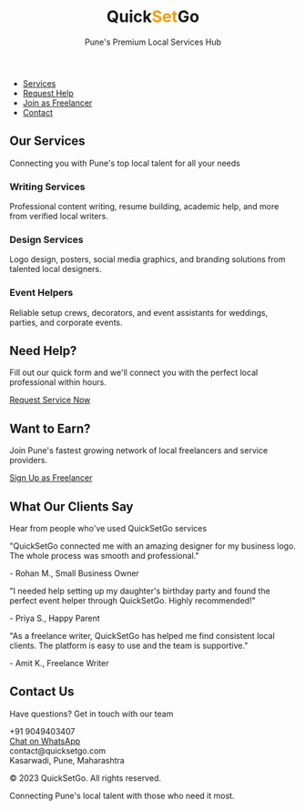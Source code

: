 <!DOCTYPE html>
<html lang="en">
<head>
    <meta charset="UTF-8">
    <meta name="viewport" content="width=device-width, initial-scale=1.0">
   
</head>
<body>
    <header>
        <div class="logo">
            <div class="logo-icon">
                <i class="fas fa-bolt"></i>
            </div>
            <h1>Quick<span style="color: #F59E0B;">Set</span>Go</h1>
            <p class="tagline">Pune's Premium Local Services Hub</p>
        </div>
    </header>
    
   <nav>
        <ul>
            <li><a href="#services"><i class="fas fa-concierge-bell"></i> Services</a></li>
            <li><a href="#request"><i class="fas fa-hands-helping"></i> Request Help</a></li>
            <li><a href="#join"><i class="fas fa-user-tie"></i> Join as Freelancer</a></li>
            <li><a href="#contact"><i class="fas fa-phone-alt"></i> Contact</a></li>
        </ul>
    </nav>
    
  <section id="services">
        <h2>Our Services</h2>
        <p>Connecting you with Pune's top local talent for all your needs</p>
        
   <div class="services-grid">
            <div class="service-card">
                <div class="service-icon">
                    <i class="fas fa-pen-fancy"></i>
                </div>
                <h3 class="service-title">Writing Services</h3>
                <p>Professional content writing, resume building, academic help, and more from verified local writers.</p>
            </div>
                 <div class="service-card">
                <div class="service-icon">
                    <i class="fas fa-palette"></i>
                </div>
                <h3 class="service-title">Design Services</h3>
                <p>Logo design, posters, social media graphics, and branding solutions from talented local designers.</p>
            </div>
            
   <div class="service-card">
                <div class="service-icon">
                    <i class="fas fa-calendar-check"></i>
                </div>
                <h3 class="service-title">Event Helpers</h3>
                <p>Reliable setup crews, decorators, and event assistants for weddings, parties, and corporate events.</p>
            </div>
        </div>
    </section>
    
   <section id="request">
        <h2>Need Help?</h2>
        <p>Fill out our quick form and we'll connect you with the perfect local professional within hours.</p>
        <a href="https://docs.google.com/forms/d/1KNpsSSB5l0JcTlZogJb1-ZNOfAmgmYg70sLS2Kb_MBo/edit" class="btn">Request Service Now</a>
    </section>
    
   <section id="join">
        <h2>Want to Earn?</h2>
        <p>Join Pune's fastest growing network of local freelancers and service providers.</p>
        <a href="https://docs.google.com/forms/d/1RkyVBsY6iOSpCU0Qmwct13P_kQcyCfla5K1tHvrZiAQ/edit" class="btn btn-outline">Sign Up as Freelancer</a>
    </section>
    
   <section class="testimonials" id="testimonials">
        <h2>What Our Clients Say</h2>
        <p>Hear from people who've used QuickSetGo services</p>
        
  <div class="testimonial-grid">
            <div class="testimonial-card">
                <p class="testimonial-text">"QuickSetGo connected me with an amazing designer for my business logo. The whole process was smooth and professional."</p>
                <p class="testimonial-author">- Rohan M., Small Business Owner</p>
            </div>
            
   <div class="testimonial-card">
                <p class="testimonial-text">"I needed help setting up my daughter's birthday party and found the perfect event helper through QuickSetGo. Highly recommended!"</p>
                <p class="testimonial-author">- Priya S., Happy Parent</p>
            </div>
            
   <div class="testimonial-card">
                <p class="testimonial-text">"As a freelance writer, QuickSetGo has helped me find consistent local clients. The platform is easy to use and the team is supportive."</p>
                <p class="testimonial-author">- Amit K., Freelance Writer</p>
            </div>
        </div>
    </section>
    
  <section id="contact">
        <h2>Contact Us</h2>
        <p>Have questions? Get in touch with our team</p>
        
  <div class="contact-info">
            <div class="contact-item">
                <span class="contact-icon"><i class="fas fa-phone-alt"></i></span>
                <span>+91 9049403407</span>
            </div>
            <div class="contact-item">
                <span class="contact-icon"><i class="fab fa-whatsapp"></i></span>
                <a href="https://wa.me/919049403407" style="color: var(--primary-blue);">Chat on WhatsApp</a>
            </div>
            <div class="contact-item">
                <span class="contact-icon"><i class="fas fa-envelope"></i></span>
                <span>contact@quicksetgo.com</span>
            </div>
            <div class="contact-item">
                <span class="contact-icon"><i class="fas fa-map-marker-alt"></i></span>
                <span>Kasarwadi, Pune, Maharashtra</span>
            </div>
        </div>
    </section>
    
   <footer>
        <div class="social-links">
            <a href="#" class="social-link"><i class="fab fa-facebook"></i></a>
            <a href="#" class="social-link"><i class="fab fa-instagram"></i></a>
            <a href="#" class="social-link"><i class="fab fa-linkedin"></i></a>
            <a href="#" class="social-link"><i class="fab fa-twitter"></i></a>
        </div>
        <p>&copy; 2023 QuickSetGo. All rights reserved.</p>
        <p>Connecting Pune's local talent with those who need it most.</p>
    </footer>
    
   <a href="https://wa.me/919049403407" class="whatsapp-float">
        <i class="fab fa-whatsapp"></i>
    </a>
</body>
</html>
